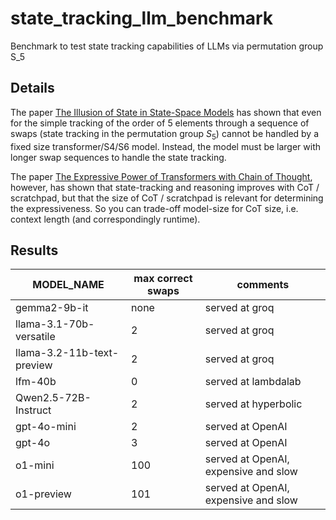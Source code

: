 # state_tracking_llm_benchmark

Benchmark to test state tracking capabilities of LLMs via permutation group S_5

## Details

The paper [The Illusion of State in State-Space Models](https://arxiv.org/pdf/2404.08819) has shown that even for the simple tracking of the order of 5 elements through a sequence of swaps (state tracking in the permutation group $S_5$) cannot be handled by a fixed size transformer/S4/S6 model. Instead, the model must be larger with longer swap sequences to handle the state tracking.

The paper [The Expressive Power of Transformers with Chain of Thought](https://arxiv.org/pdf/2310.07923), however, has shown that state-tracking and reasoning improves with CoT / scratchpad, but that the size of CoT / scratchpad is relevant for determining the expressiveness. So you can trade-off model-size for CoT size, i.e. context length (and correspondingly runtime).

## Results

| MODEL_NAME                 | max correct swaps | comments             |
| -------------------------- | ----------------- | -------------------- |
| gemma2-9b-it               | none              | served at groq       |
| llama-3.1-70b-versatile    | 2                 | served at groq       |
| llama-3.2-11b-text-preview | 2                 | served at groq       |
| lfm-40b                    | 0                 | served at lambdalab  |
| Qwen2.5-72B-Instruct       | 2                 | served at hyperbolic |
| gpt-4o-mini                | 2                 | served at OpenAI     |
| gpt-4o                     | 3                 | served at OpenAI     |
| o1-mini                    | 100               | served at OpenAI, expensive and slow|
| o1-preview                 | 101               | served at OpenAI, expensive and slow|
